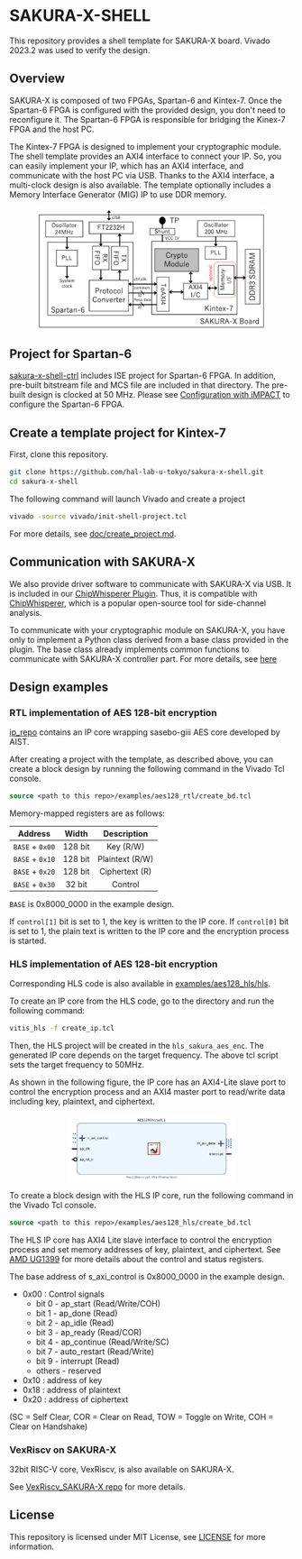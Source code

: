 # SAKURA-X-SHELL

This repository provides a shell template for SAKURA-X board.
Vivado 2023.2 was used to verify the design.

## Overview

SAKURA-X is composed of two FPGAs, Spartan-6 and Kintex-7.
Once the Spartan-6 FPGA is configured with the provided design,
you don't need to reconfigure it.
The Spartan-6 FPGA is responsible for bridging the Kinex-7 FPGA and the host PC.

The Kintex-7 FPGA is designed to implement your cryptographic module.
The shell template provides an AXI4 interface to connect your IP.
So, you can easily implement your IP, which has an AXI4 interface, and communicate with the host PC via USB.
Thanks to the AXI4 interface, a multi-clock design is also available.
The template optionally includes a Memory Interface Generator (MIG) IP to use DDR memory.

<img src="doc/images/overview.png" width="400"  style="display: block; margin: auto;" />

## Project for Spartan-6
[sakura-x-shell-ctrl](./sakura-x-shell-ctrl) includes ISE project for Spartan-6 FPGA.
In addition, pre-built bitstream file and MCS file are included in that directory.
The pre-built design is clocked at 50 MHz.
Please see [Configuration with iMPACT](./doc/config_with_impact.md) to configure the Spartan-6 FPGA.

## Create a template project for Kintex-7

First, clone this repository.
```bash
git clone https://github.com/hal-lab-u-tokyo/sakura-x-shell.git
cd sakura-x-shell
```

The following command will launch Vivado and create a project
```bash
vivado -source vivado/init-shell-project.tcl
```
For more details, see [doc/create_project.md](doc/create_project.md).

## Communication with SAKURA-X

We also provide driver software to communicate with SAKURA-X via USB.
It is included in our [ChipWhisperer Plugin](https://github.com/hal-lab-u-tokyo/chipwhisperer-enhanced-plugins).
Thus, it is compatible with [ChipWhisperer](https://github.com/newaetech/chipwhisperer), which is a popular open-source tool for side-channel analysis.

To communicate with your cryptographic module on SAKURA-X,
you have only to implement a Python class derived from a base class provided in the plugin.
The base class already implements common functions to communicate with SAKURA-X controller part.
For more details, see [here](https://github.com/hal-lab-u-tokyo/chipwhisperer-enhanced-plugins/blob/master/docs/hardware.md)

## Design examples
### RTL implementation of AES 128-bit encryption
[ip_repo](./vivado/ip_repo) contains an IP core wrapping sasebo-giii AES core developed by AIST.

After creating a project with the template, as described above, you can create a block design by running the following command in the Vivado Tcl console.
```tcl
source <path to this repo>/examples/aes128_rtl/create_bd.tcl
```

Memory-mapped registers are as follows:

|      Address      |     Width   |   Description     |
|:-----------------:|:-----------:|:-----------------:|
| `BASE` + `0x00`   |   128 bit   |  Key (R/W)        |
| `BASE` + `0x10`   |   128 bit   |  Plaintext (R/W)  |
| `BASE` + `0x20`   |   128 bit   |  Ciphertext (R)   |
| `BASE` + `0x30`   |   32 bit    |      Control      |

`BASE` is 0x8000_0000 in the example design.

If `control[1]` bit is set to 1, the key is written to the IP core.
If `control[0]` bit is set to 1, the plain text is written to the IP core and the encryption process is started.


### HLS implementation of AES 128-bit encryption

Corresponding HLS code is also available in [examples/aes128_hls/hls](./examples/aes128_hls/hls).

To create an IP core from the HLS code, go to the directory and run the following command:
```bash
vitis_hls -f create_ip.tcl
```
Then, the HLS project will be created in the `hls_sakura_aes_enc`.
The generated IP core depends on the target frequency.
The above tcl script sets the target frequency to 50MHz.

As shown in the following figure, the IP core has an AXI4-Lite slave port to control the encryption process and an AXI4 master port to read/write data including key, plaintext, and ciphertext.

<img src="doc/images/hls_ip.png" width="300" style="display: block; margin: auto;"/>

To create a block design with the HLS IP core, run the following command in the Vivado Tcl console.
```tcl
source <path to this repo>/examples/aes128_hls/create_bd.tcl
```

The HLS IP core has AXI4 Lite slave interface to control the encryption process and set memory addresses of key, plaintext, and ciphertext.
See [AMD UG1399](https://docs.amd.com/r/2023.2-English/ug1399-vitis-hls) for more details about the control and status registers.

The base address of s_axi_control is 0x8000_0000 in the example design.
- 0x00 : Control signals
    -   bit 0  - ap_start (Read/Write/COH)
    -   bit 1  - ap_done (Read)
    -   bit 2  - ap_idle (Read)
    -   bit 3  - ap_ready (Read/COR)
    -   bit 4  - ap_continue (Read/Write/SC)
    -   bit 7  - auto_restart (Read/Write)
    -   bit 9  - interrupt (Read)
    -   others - reserved
- 0x10 : address of key
- 0x18 : address of plaintext
- 0x20 : address of ciphertext

(SC = Self Clear, COR = Clear on Read, TOW = Toggle on Write, COH = Clear on Handshake)

### VexRiscv on SAKURA-X
32bit RISC-V core, VexRiscv, is also available on SAKURA-X.

See [VexRiscv_SAKURA-X repo](https://github.com/hal-lab-u-tokyo/VexRiscv_SakuraX) for more details.

## License

This repository is licensed under MIT License, see [LICENSE](LICENSE) for more information.
